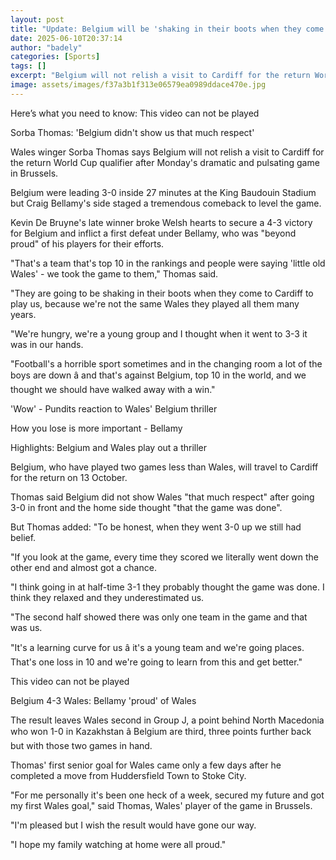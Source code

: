 ```yaml
---
layout: post
title: "Update: Belgium will be 'shaking in their boots when they come to Cardiff'"
date: 2025-06-10T20:37:14
author: "badely"
categories: [Sports]
tags: []
excerpt: "Belgium will not relish a visit to Cardiff for the return World Cup qualifier after a dramatic and pulsating game in Brussels, says Wales winger Sorba"
image: assets/images/f37a3b1f313e06579ea0989ddace470e.jpg
---
```


Here’s what you need to know: This video can not be played

Sorba Thomas: 'Belgium didn't show us that much respect'

Wales winger Sorba Thomas says Belgium will not relish a visit to Cardiff for the return World Cup qualifier after Monday's dramatic and pulsating game in Brussels.

Belgium were leading 3-0 inside 27 minutes at the King Baudouin Stadium but Craig Bellamy's side staged a tremendous comeback to level the game.

Kevin De Bruyne's late winner broke Welsh hearts to secure a 4-3 victory for Belgium and inflict a first defeat under Bellamy, who was "beyond proud" of his players for their efforts.

"That's a team that's top 10 in the rankings and people were saying 'little old Wales' - we took the game to them," Thomas said.

"They are going to be shaking in their boots when they come to Cardiff to play us, because we're not the same Wales they played all them many years.

"We're hungry, we're a young group and I thought when it went to 3-3 it was in our  hands.

"Football's a horrible sport sometimes and in the changing room a lot of the boys are down â and that's against Belgium, top 10 in the world, and we thought we should have walked away with a win."

'Wow' - Pundits reaction to Wales' Belgium thriller

How you lose is more important - Bellamy

Highlights: Belgium and Wales play out a thriller

Belgium, who have played two games less than Wales, will travel to Cardiff for the return on 13 October.

Thomas said Belgium did not show Wales "that much respect" after going 3-0 in front and the home side thought "that the game was done".

But Thomas added: "To be honest, when they went 3-0 up we still had belief.

"If you look at the game, every time they scored we literally went down the other end and almost got a chance.

"I think going in at half-time 3-1 they probably thought the game was done. I think they relaxed and they underestimated us.

"The second half showed there was only one team in the game and that was us.

"It's a learning curve for us â it's a young team and we're going places. That's one loss in 10 and we're going to learn from this and get better."

This video can not be played

Belgium 4-3 Wales: Bellamy 'proud' of Wales

The result leaves Wales second in Group J, a point behind North Macedonia who won 1-0 in Kazakhstan â Belgium are third, three points further back but with those two games in hand.

Thomas' first senior goal for Wales came only a few days after he completed a move from Huddersfield Town to Stoke City.

"For me personally it's been one heck of a week, secured my future and got my first Wales goal," said Thomas, Wales' player of the game in Brussels.

"I'm pleased but I wish the result would have gone our way.

"I hope my family watching at home were all proud."


